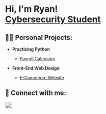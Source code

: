 <h1>Hi, I'm Ryan! <br/><a href="https://www.linkedin.com/in/ryanprimeau/">Cybersecurity Student</a></h1>

<h2>👨‍💻 Personal Projects:</h2>

- <b>Practicing Python</b>
  - [Payroll Calculator](https://github.com/ryan-primeau/payroll_calculator)

- <b>Front-End Web Design</b>
  - [E-Commerce Website](https://github.com/ryan-primeau/shopping-website)


<h2> 🤳 Connect with me:</h2>

[<img align="left" alt="Ryan Primeau | LinkedIn" width="22px" src="https://cdn.jsdelivr.net/npm/simple-icons@v3/icons/linkedin.svg" />][linkedin]

[linkedin]: https://linkedin.com/in/ryanprimeau
